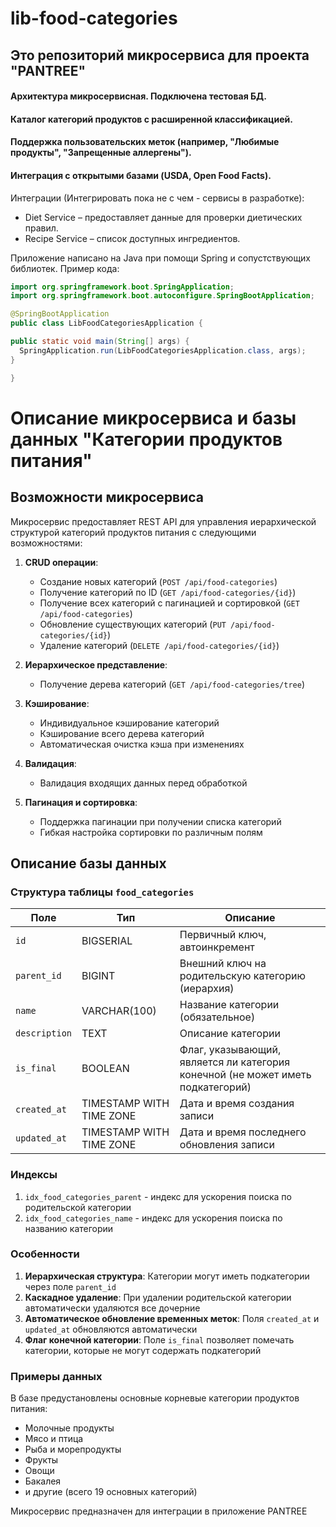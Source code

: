 # lib-food-categories

## Это репозиторий микросервиса для проекта "PANTREE"

#### Архитектура микросервисная. Подключена тестовая БД.

#### Каталог категорий продуктов с расширенной классификацией.

#### Поддержка пользовательских меток (например, "Любимые продукты", "Запрещенные аллергены").

#### Интеграция с открытыми базами (USDA, Open Food Facts).

Интеграции (Интегрировать пока не с чем - сервисы в разработке):

- Diet Service – предоставляет данные для проверки диетических правил.
- Recipe Service – список доступных ингредиентов.

Приложение написано на Java при помощи Spring и сопустствующих библиотек. Пример кода:

  ```java
import org.springframework.boot.SpringApplication;
import org.springframework.boot.autoconfigure.SpringBootApplication;

@SpringBootApplication
public class LibFoodCategoriesApplication {

  public static void main(String[] args) {
    SpringApplication.run(LibFoodCategoriesApplication.class, args);
  }

}
  ```

# Описание микросервиса и базы данных "Категории продуктов питания"

## Возможности микросервиса

Микросервис предоставляет REST API для управления иерархической структурой категорий продуктов питания с следующими возможностями:

1. **CRUD операции**:
    - Создание новых категорий (`POST /api/food-categories`)
    - Получение категорий по ID (`GET /api/food-categories/{id}`)
    - Получение всех категорий с пагинацией и сортировкой (`GET /api/food-categories`)
    - Обновление существующих категорий (`PUT /api/food-categories/{id}`)
    - Удаление категорий (`DELETE /api/food-categories/{id}`)

2. **Иерархическое представление**:
    - Получение дерева категорий (`GET /api/food-categories/tree`)

3. **Кэширование**:
    - Индивидуальное кэширование категорий
    - Кэширование всего дерева категорий
    - Автоматическая очистка кэша при изменениях

4. **Валидация**:
    - Валидация входящих данных перед обработкой

5. **Пагинация и сортировка**:
    - Поддержка пагинации при получении списка категорий
    - Гибкая настройка сортировки по различным полям

## Описание базы данных

### Структура таблицы `food_categories`

| Поле | Тип | Описание |
|------|-----|----------|
| `id` | BIGSERIAL | Первичный ключ, автоинкремент |
| `parent_id` | BIGINT | Внешний ключ на родительскую категорию (иерархия) |
| `name` | VARCHAR(100) | Название категории (обязательное) |
| `description` | TEXT | Описание категории |
| `is_final` | BOOLEAN | Флаг, указывающий, является ли категория конечной (не может иметь подкатегорий) |
| `created_at` | TIMESTAMP WITH TIME ZONE | Дата и время создания записи |
| `updated_at` | TIMESTAMP WITH TIME ZONE | Дата и время последнего обновления записи |

### Индексы

1. `idx_food_categories_parent` - индекс для ускорения поиска по родительской категории
2. `idx_food_categories_name` - индекс для ускорения поиска по названию категории

### Особенности

1. **Иерархическая структура**: Категории могут иметь подкатегории через поле `parent_id`
2. **Каскадное удаление**: При удалении родительской категории автоматически удаляются все дочерние
3. **Автоматическое обновление временных меток**: Поля `created_at` и `updated_at` обновляются автоматически
4. **Флаг конечной категории**: Поле `is_final` позволяет помечать категории, которые не могут содержать подкатегорий

### Примеры данных

В базе предустановлены основные корневые категории продуктов питания:
- Молочные продукты
- Мясо и птица
- Рыба и морепродукты
- Фрукты
- Овощи
- Бакалея
- и другие (всего 19 основных категорий)

Микросервис предназначен для интеграции в приложение PANTREE